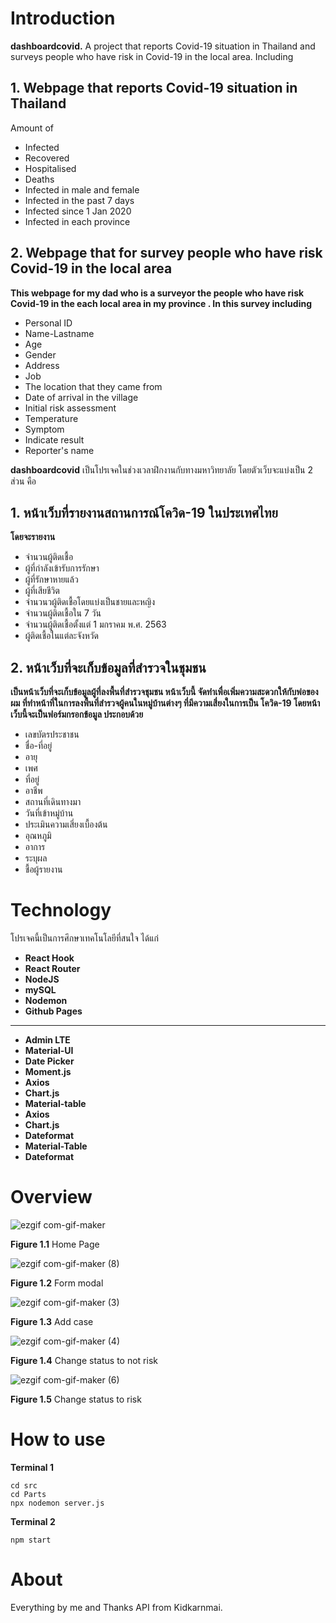 
# Introduction
 **dashboardcovid.** A project that reports Covid-19 situation in Thailand and surveys people who have risk in Covid-19 in the local area.  Including
 
 ## 1. Webpage that reports Covid-19 situation in Thailand

Amount of

-   Infected
-   Recovered
-   Hospitalised
-   Deaths
-   Infected in male and female
-   Infected in the past 7 days
-   Infected since 1 Jan 2020
-   Infected in each province
 
 ## 2. Webpage that for survey people who have risk Covid-19 in the local area
 
 **This webpage for my dad who is a surveyor the people who have risk Covid-19 in the each local area in my province . In this survey including** 

 - Personal ID
 - Name-Lastname
 - Age
 - Gender
 - Address
 - Job
 - The location that they came from
 - Date of arrival in the village
 - Initial risk assessment
 - Temperature
 - Symptom
 - Indicate result
 - Reporter's name
 
**dashboardcovid** เป็นโปรเจคในช่วงเวลาฝึกงานกับทางมหาวิทยาลัย โดยตัวเว็บจะแบ่งเป็น 2 ส่วน 
คือ 

## 1. หน้าเว็บที่รายงานสถานการณ์โควิด-19 ในประเทศไทย 
**โดยจะรายงาน**
 - จำนวนผู้ติดเชื้อ
 - ผู้ที่กำลังเข้ารับการรักษา
 - ผู้ที่รักษาหายแล้ว
 - ผู้ที่เสียชีวิต
 - จำนวนวผู้ติดเชื้อโดยแบ่งเป็นชายและหญิง
 - จำนวนผู้ติดเชื้อใน 7 วัน
 - จำนวนผู้ติดเชื้อตั้งแต่ 1 มกราคม พ.ศ. 2563
 - ผู้ติดเชื้อในแต่ละจังหวัด
 
 ## 2. หน้าเว็บที่จะเก็บข้อมูลที่สำรวจในชุมชน 
 **เป็นหน้าเว็บที่จะเก็บข้อมูลผู้ที่ลงพื้นที่สำรวจชุมชน หน้าเว็บนี้ จัดทำเพื่อเพิ่มความสะดวกให้กับพ่อของผม ที่ทำหน้าที่ในการลงพื้นที่สำรวจผู้คนในหมู่บ้านต่างๆ ที่มีความเสี่ยงในการเป็น โควิด-19 โดยหน้าเว็บนี้จะเป็นฟอร์มกรอกข้อมูล ประกอบด้วย** 

 - เลขบัตรประชาชน
 -  ชื่อ-ที่อยู่
 - อายุ
 - เพศ
 - ที่อยู่
 - อาชีพ
 - สถานที่เดินทางมา
 - วันที่เข้าหมู่บ้าน
 - ประเมินความเสี่ยงเบื้องต้น
 - อุณหภูมิ
 - อาการ
 - ระบุผล
 - ชื้อผู้รายงาน
 

# Technology

โปรเจคนี้เป็นการศึกษาเทคโนโลยีที่สนใจ ได้แก่

 - **React Hook**
 - **React Router**
 - **NodeJS**
 - **mySQL**
 - **Nodemon**
 - **Github Pages**
 ___
 - **Admin LTE**
 - **Material-UI**
 - **Date Picker**
 - **Moment.js**
 - **Axios**
 - **Chart.js**
 - **Material-table**
 - **Axios**
 - **Chart.js**
 - **Dateformat**
 - **Material-Table**
 - **Dateformat**




# Overview

![ezgif com-gif-maker](https://user-images.githubusercontent.com/59742129/99691652-0b7ea700-2abc-11eb-8890-d3bf30330708.gif)

**Figure 1.1** Home Page

![ezgif com-gif-maker (8)](https://user-images.githubusercontent.com/59742129/99696404-3dded300-2ac1-11eb-934e-29cb32d04c18.gif)

**Figure 1.2** Form modal

![ezgif com-gif-maker (3)](https://user-images.githubusercontent.com/59742129/99691692-13d6e200-2abc-11eb-9fcc-698d4efdf3f8.gif)

**Figure 1.3** Add case

![ezgif com-gif-maker (4)](https://user-images.githubusercontent.com/59742129/99691688-133e4b80-2abc-11eb-8adb-39edc399ba83.gif)

**Figure 1.4** Change status to not risk

![ezgif com-gif-maker (6)](https://user-images.githubusercontent.com/59742129/99691680-120d1e80-2abc-11eb-967d-881726bd28a9.gif)

**Figure 1.5** Change status to risk

# How to use
**Terminal 1**

    cd src
    cd Parts
    npx nodemon server.js

**Terminal 2**

    npm start

# About
Everything by me and Thanks API from Kidkarnmai.
